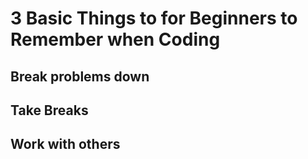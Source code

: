 # 3 Basic Things to for Beginners to Remember when Coding

## Break problems down

## Take Breaks

## Work with others
